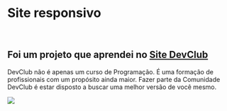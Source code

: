 <h1>Site responsivo </h1>
<br>
<h2>Foi um projeto que aprendei no <a href="https://rodolfomori.com.br/devclub/">Site DevClub</a></h2>
<p>DevClub não é apenas um curso de Programação. É uma formação de profissionais com um propósito ainda maior. Fazer parte da Comunidade DevClub é estar disposto a buscar uma melhor versão de você mesmo.</p>

<img src="https://github.com/GuilhermeLC23/primeiro-projeto-responsivo/blob/main/Captura%20de%20tela%202024-02-16%20172601.png?raw=true">
